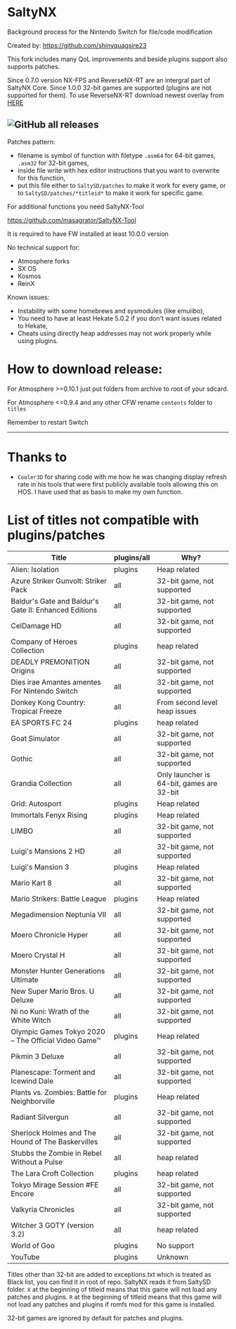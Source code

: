 # SaltyNX

Background process for the Nintendo Switch for file/code modification

Created by: https://github.com/shinyquagsire23

This fork includes many QoL improvements and beside plugins support also supports patches. 

Since 0.7.0 version NX-FPS and ReverseNX-RT are an intergral part of SaltyNX Core.
Since 1.0.0 32-bit games are supported (plugins are not supported for them).
To use ReverseNX-RT download newest overlay from [HERE](https://github.com/masagrator/ReverseNX-RT/releases)

![GitHub all releases](https://img.shields.io/github/downloads/masagrator/SaltyNX/total?style=for-the-badge)
---

Patches pattern:
- filename is symbol of function with filetype `.asm64` for 64-bit games, `.asm32` for 32-bit games,
- inside file write with hex editor instructions that you want to overwrite for this function,
- put this file either to `SaltySD/patches` to make it work for every game, or to `SaltySD/patches/*titleid*` to make it work for specific game.

For additional functions you need SaltyNX-Tool

https://github.com/masagrator/SaltyNX-Tool

It is required to have FW installed at least 10.0.0 version

No technical support for:
- Atmosphere forks
- SX OS
- Kosmos
- ReinX

Known issues:
- Instability with some homebrews and sysmodules (like emuiibo),
- You need to have at least Hekate 5.0.2 if you don't want issues related to Hekate,
- Cheats using directly heap addresses may not work properly while using plugins.

# How to download release:

For Atmosphere >=0.10.1 just put folders from archive to root of your sdcard.

For Atmosphere <=0.9.4 and any other CFW rename `contents` folder to `titles`

Remember to restart Switch

---

# Thanks to
- `Cooler3D` for sharing code with me how he was changing display refresh rate in his tools that were first publicly available tools allowing this on HOS. I have used that as basis to make my own function.

# List of titles not compatible with plugins/patches

| Title | plugins/all | Why? |
| ------------- | ------------- | ------------- |
| Alien: Isolation | plugins | Heap related |
| Azure Striker Gunvolt: Striker Pack | all | 32-bit game, not supported |
| Baldur's Gate and Baldur's Gate II: Enhanced Editions | all | 32-bit game, not supported |
| CelDamage HD | all | 32-bit game, not supported |
| Company of Heroes Collection | plugins | heap related |
| DEADLY PREMONITION Origins | all | 32-bit game, not supported |
| Dies irae Amantes amentes For Nintendo Switch | all | 32-bit game, not supported |
| Donkey Kong Country: Tropical Freeze | all | From second level heap issues |
| EA SPORTS FC 24 | plugins | heap related |
| Goat Simulator | all | 32-bit game, not supported |
| Gothic | all | 32-bit game, not supported |
| Grandia Collection | all | Only launcher is 64-bit, games are 32-bit |
| Grid: Autosport | plugins | Heap related |
| Immortals Fenyx Rising | plugins | Heap related |
| LIMBO | all | 32-bit game, not supported |
| Luigi's Mansions 2 HD | all | 32-bit game, not supported |
| Luigi's Mansion 3 | plugins | Heap related |
| Mario Kart 8 | all | 32-bit game, not supported |
| Mario Strikers: Battle League | plugins | Heap related |
| Megadimension Neptunia VII | all | 32-bit game, not supported |
| Moero Chronicle Hyper | all | 32-bit game, not supported |
| Moero Crystal H | all | 32-bit game, not supported |
| Monster Hunter Generations Ultimate | all | 32-bit game, not supported |
| New Super Mario Bros. U Deluxe | all | 32-bit game, not supported |
| Ni no Kuni: Wrath of the White Witch | all | 32-bit game, not supported |
| Olympic Games Tokyo 2020 – The Official Video Game™ | plugins | Heap related |
| Pikmin 3 Deluxe | all | 32-bit game, not supported |
| Planescape: Torment and Icewind Dale | all | 32-bit game, not supported |
| Plants vs. Zombies: Battle for Neighborville | plugins | Heap related |
| Radiant Silvergun | all | 32-bit game, not supported |
| Sherlock Holmes and The Hound of The Baskervilles | all | 32-bit game, not supported |
| Stubbs the Zombie in Rebel Without a Pulse | all | heap related |
| The Lara Croft Collection | plugins | heap related |
| Tokyo Mirage Session #FE Encore | all | 32-bit game, not supported |
| Valkyria Chronicles | all | 32-bit game, not supported |
| Witcher 3 GOTY (version 3.2) | all | heap related |
| World of Goo | plugins | No support |
| YouTube | plugins | Unknown |

Titles other than 32-bit are added to exceptions.txt which is treated as Black list, you can find it in root of repo. SaltyNX reads it from SaltySD folder. `X` at the beginning of titleid means that this game will not load any patches and plugins. `R` at the beginning of titleid means that this game will not load any patches and plugins if romfs mod for this game is installed.

32-bit games are ignored by default for patches and plugins.
